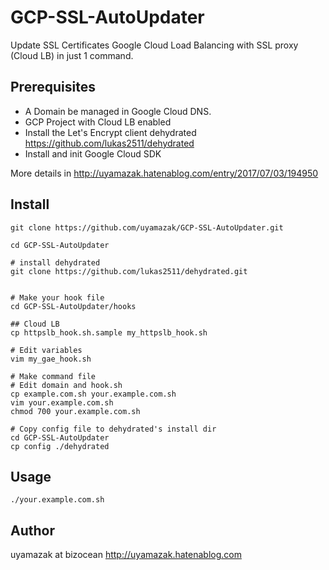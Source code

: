 # GCP-SSL-AutoUpdater
Update SSL Certificates Google Cloud Load Balancing with SSL proxy (Cloud LB) in just 1 command.

## Prerequisites

- A Domain be managed in Google Cloud DNS.
- GCP Project with Cloud LB enabled
- Install the Let's Encrypt client dehydrated https://github.com/lukas2511/dehydrated
- Install and init Google Cloud SDK

More details in
http://uyamazak.hatenablog.com/entry/2017/07/03/194950

## Install

```
git clone https://github.com/uyamazak/GCP-SSL-AutoUpdater.git

cd GCP-SSL-AutoUpdater

# install dehydrated
git clone https://github.com/lukas2511/dehydrated.git


# Make your hook file
cd GCP-SSL-AutoUpdater/hooks

## Cloud LB
cp httpslb_hook.sh.sample my_httpslb_hook.sh

# Edit variables
vim my_gae_hook.sh

# Make command file
# Edit domain and hook.sh
cp example.com.sh your.example.com.sh
vim your.example.com.sh
chmod 700 your.example.com.sh

# Copy config file to dehydrated's install dir
cd GCP-SSL-AutoUpdater
cp config ./dehydrated
```

## Usage

```
./your.example.com.sh
```

## Author
uyamazak at bizocean
http://uyamazak.hatenablog.com

